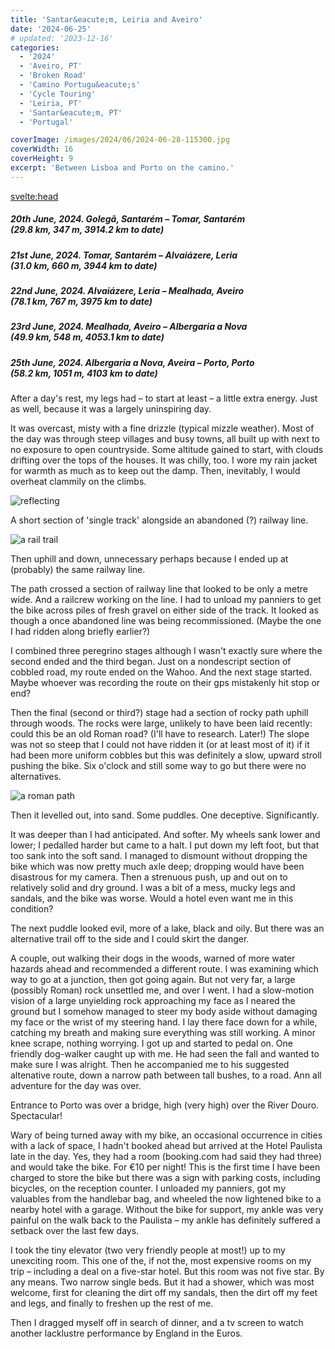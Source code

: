 ```yaml
---
title: 'Santar&eacute;m, Leiria and Aveiro'
date: '2024-06-25'
# updated: '2023-12-16'
categories:
  - '2024'
  - 'Aveiro, PT'
  - 'Broken Road'
  - 'Camino Portugu&eacute;s'
  - 'Cycle Touring'
  - 'Leiria, PT'
  - 'Santar&eacute;m, PT'
  - 'Portugal'

coverImage: /images/2024/06/2024-06-28-115300.jpg
coverWidth: 16
coverHeight: 9
excerpt: 'Between Lisboa and Porto on the camino.'
---
```


<script>
	import Callout from '$lib/components/Callout.svelte'
  import Img from '$lib/components/Img.svelte'  
</script>

<svelte:head>

  <title>2024 Europe</title>
</svelte:head>

<section class="card">
  <h5>
      20th June, 2024.
      Goleg&atilde;, Santar&eacute;m &ndash; Tomar, Santar&eacute;m<br/>
      (29.8 km, 347 m, 3914.2 km to date)
  </h5>
</section>
<section class="card">
  <h5>
      21st June, 2024.
      Tomar, Santar&eacute;m &ndash; Alvai&aacute;zere, Leria<br/>
      (31.0 km, 660 m, 3944 km to date)
  </h5>
</section>
<section class="card">
  <h5>
      22nd June, 2024.
      Alvai&aacute;zere, Leria &ndash; Mealhada, Aveiro<br/>
      (78.1 km, 767 m, 3975 km to date)
  </h5>
</section>
<section class="card">
  <h5>
      23rd June, 2024.
      Mealhada, Aveiro &ndash; Albergaria a Nova<br/>
      (49.9 km, 548 m, 4053.1 km to date)
  </h5>
</section>
<section class="card">
  <h5>
      25th June, 2024.
      Albergaria a Nova, Aveira &ndash; Porto, Porto<br/>
      (58.2 km, 1051 m, 4103 km to date)
  </h5>

  <p>After a day's rest, my legs had &ndash; to start at least &ndash; a little extra energy. Just as well, because it was a largely uninspiring day.</p>

  <p>It was overcast, misty with a fine drizzle (typical mizzle weather). Most of the day was through steep villages and busy towns, all built up with next to no exposure to open countryside. Some altitude gained to start, with clouds drifting over the tops of the houses. It was chilly, too. I wore my rain jacket for warmth as much as to keep out the damp. Then, inevitably, I would overheat clammily on the climbs. </p>

<div class="w-70">
  <Img
    src="/images/2024/06/2024-06-25-140441.jpg"
    alt="reflecting"
    caption="You may notice I'm wearing my red rain jacket"
  />
</div>

<p>A short section of 'single track' alongside an abandoned (?) railway line.</p>

<Img
  src="/images/2024/06/2024-06-25-110120.jpg"
  alt="a rail trail"
  caption="A brief but pleasant path alongside abandoned tracks"
/>

<p>Then uphill and down, unnecessary perhaps because I ended up at (probably) the same railway line.</p>

  <p>The path crossed a section of railway line that looked to be only a metre wide. And a railcrew working on the line. I had to unload my panniers to get the bike across piles of fresh gravel on either side of the track. It looked as though a once abandoned line was being recommissioned. (Maybe the one I had ridden along briefly earlier?)</p>

  <p>I combined three peregrino stages although I wasn't exactly sure where the second ended and the third began. Just on a nondescript section of cobbled road, my route ended on the Wahoo. And the next stage started. Maybe whoever was recording the route on their gps mistakenly hit stop or end?</p>

  <p>Then the final (second or third?) stage had a section of rocky path uphill through woods. The rocks were large, unlikely to have been laid recently: could this be an old Roman road? (I'll have to research. Later!) The slope was not so steep that I could not have ridden it (or at least most of it) if it had been more uniform cobbles but this was definitely a slow, upward stroll pushing the bike. Six o'clock and still some way to go but there were no alternatives.</p>

<Img
  src="/images/2024/06/2024-06-25-175520.jpg"
  alt="a roman path"
  caption="Built by Romans, back in the day?"
/>

  <p>Then it levelled out, into sand. Some puddles. One deceptive. Significantly.</p>

  <p>It was deeper than I had anticipated. And softer. My wheels sank lower and lower; I pedalled harder but came to a halt. I put down my left foot, but that too sank into the soft sand. I managed to dismount without dropping the bike which was now pretty much axle deep; dropping would have been disastrous for my camera. Then a strenuous push, up and out on to relatively solid and dry ground. I was a bit of a mess, mucky legs and sandals, and the bike was worse. Would a hotel even want me in this condition?</p>

  <p>The next puddle looked evil, more of a lake, black and oily. But there was an alternative trail off to the side and I could skirt the danger.</p>

  <p>A couple, out walking their dogs in the woods, warned of more water hazards ahead and recommended a different route. I was examining which way to go at a junction, then got going again. But not very far, a large (possibly Roman) rock unsettled me, and over I went. I had a slow-motion vision of a large unyielding rock approaching my face as I neared the ground but I somehow managed to steer my body aside without damaging my face or the wrist of my steering hand. I lay there face down for a while, catching my breath and making sure everything was still working. A minor knee scrape, nothing worrying. I got up and started to pedal on. One friendly dog-walker caught up with me. He had seen the fall and wanted to make sure I was alright. Then he accompanied me to his suggested altenative route, down a narrow path between tall bushes, to a road. Ann all adventure for the day was over.</p>

  <p>Entrance to Porto was over a bridge, high (very high) over the River Douro. Spectacular!</p>

  <p>Wary of being turned away with my bike, an occasional occurrence in cities with a lack of space, I hadn't booked ahead but arrived at the Hotel Paulista late in the day. Yes, they had a room (booking.com had said they had three) and would take the bike. For &euro;10 per night! This is the first time I have been charged to store the bike but there was a sign with parking costs, including bicycles, on the reception counter. I unloaded my panniers, got my valuables from the handlebar bag, and wheeled the now lightened bike to a nearby hotel with a garage. Without the bike for support, my ankle was very painful on the walk back to the Paulista &ndash; my ankle has definitely suffered a setback over the last few days.</p>

  <p>I took the tiny elevator (two very friendly people at most!) up to my unexciting room. This one of the, if not the, most expensive rooms on my trip &ndash; including a deal on a five-star hotel. But this room was not five star. By any means. Two narrow single beds. But it had a shower, which was most welcome, first for cleaning the dirt off my sandals, then the dirt off my feet and legs, and finally to freshen up the rest of me. </p>

  <p>Then I dragged myself off in search of dinner, and a tv screen to watch another lacklustre performance by England in the Euros.</p>

</section>
